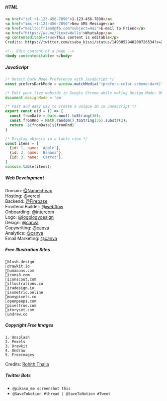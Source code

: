
##### HTML
```html
<a href="tel:+1-123-456-7890">1-123-456-7890</a>
<a href="sms:+1-123-456-7890">New SMS Message</a>
<a href="mailto:friend@fb.com?subject=Hai">E-mail to Friend</a>
<a href="https://wa.me/?text=Hello">WhatsApp</a>
<p contenteditabl=true>This content is editable</p>
Credits: https://twitter.com/csaba_kissi/status/1493852940200726534?s=20&t=A3d-qYSHfyatT94emvHSzg

<!-- Edit content of a page -->
<body contenteditable> </body>
````

##### JavaScript
```javascript
/* Detect Dark Mode Preference with JavaScript */
const prefersDarkMode = window.matchMedia("(prefers-color-scheme:dark)").matches

/* Edit your live webside in Google Chrome while making Design Mode: ON */
document.designMode = 'on'

/* Fast and easy way to create a unique ID in JavaScript */
export const uid = () => {
  const fromDate = Date.now().toString(36);
  const fromRnd = Math.random().toString(36).substr(2);
  return `${fromDate}${fromRnd}`
}

/* Display objects in a table view */
const items = [
  {id: 1, name: 'Apple'},
  {id: 2, name: 'Banana'},
  {id: 3, name: 'Carrot'},
]
console.table(items);


```

##### Web Development
Domain: [@Namecheap](https://twitter.com/Namecheap)  
Hosting: [@vercel](https://twitter.com/vercel)  
Backend: [@Firebase](https://twitter.com/Firebase)  
Frontend Builder: [@webflow](https://twitter.com/webflow)  
Onboarding: [@intercom](https://twitter.com/intercom)  
Logo: [@logologydesign](https://twitter.com/logologydesign)  
Design: [@canva](https://twitter.com/canva)   
Copywriting: [@canva](https://twitter.com/copy_ai)   
Analytics: [@canva](https://twitter.com/PlausibleHQ)   
Email Marketing: [@canva](https://twitter.com/Mailchimp)   


##### Free Illustration Sites
```
🔹blush.design
🔹drawkit.io
🔹humaaans.com
🔹icons8.com
🔹iconscout.com
🔹illustrations.co
🔹iradesign.io
🔹isometric.online
🔹manypixels.co
🔹openpeeps.com
🔹pixeltrue.com
🔹storyset.com
🔹undraw.co
```


##### Copyright Free Images
```
1. Unsplash
2. Pexels
3. Drawkit
4. Undraw
5. Freeimages
```
Credits: [Rohith Thalla](https://twitter.com/_rohiththalla_/status/1493191519871795200)  

##### Twitter Bots
- `@pikaso_me screenshot this`
- `@SaveToNotion #thread | @SaveToNotion #Tweet`
